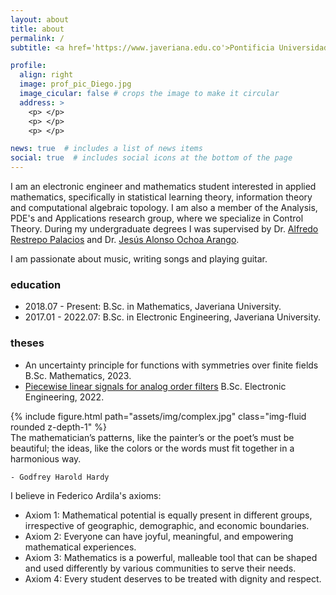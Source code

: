 ```yaml
---
layout: about
title: about
permalink: /
subtitle: <a href='https://www.javeriana.edu.co'>Pontificia Universidad Javeriana</a>, Bogotá, Colombia.

profile:
  align: right
  image: prof_pic_Diego.jpg
  image_cicular: false # crops the image to make it circular
  address: >
    <p> </p>
    <p> </p>
    <p> </p>

news: true  # includes a list of news items
social: true  # includes social icons at the bottom of the page
---
```


I am an electronic engineer and mathematics student interested in applied mathematics, specifically in statistical learning theory, information theory and computational algebraic topology. I am also a member of the Analysis, PDE's and Applications research group, where we specialize in Control Theory. During my undergraduate degrees I was supervised by Dr. <a href="https://alfredorestrepo.academia.edu/" target="_blank">Alfredo Restrepo Palacios</a> and Dr. <a href="https://scholar.google.es/citations?hl=es&user=Pcs9Vv0AAAAJ" target="_blank">Jesús Alonso Ochoa Arango</a>.

I am passionate about music, writing songs and playing guitar.

### education
* 2018.07 - Present: B.Sc. in Mathematics, Javeriana University.
* 2017.01 - 2022.07: B.Sc. in Electronic Engineering, Javeriana University.

### theses
* An uncertainty principle for functions with symmetries over finite fields B.Sc. Mathematics, 2023.
* <a href="https://repository.javeriana.edu.co/bitstream/handle/10554/63914/481-attachment-1655772312.pdf?sequence=1&isAllowed=y" target="_blank">Piecewise linear signals for analog order filters</a> B.Sc. Electronic Engineering, 2022.


<div class="row mt-3">
    <div class="col-sm mt-3 mt-md-0">
        {% include figure.html path="assets/img/complex.jpg" class="img-fluid rounded z-depth-1" %}
    </div>
</div>
<div class="caption">
The mathematician’s patterns, like the painter’s or the poet’s must be beautiful; the ideas, like the colors or the words must fit together in a harmonious way.

    - Godfrey Harold Hardy
</div>

I believe in Federico Ardila's axioms:
- Axiom 1: Mathematical potential is equally present in different groups, irrespective of geographic, demographic, and economic boundaries.
- Axiom 2: Everyone can have joyful, meaningful, and empowering mathematical experiences.
- Axiom 3: Mathematics is a powerful, malleable tool that can be shaped and used differently by various communities to serve their needs.
- Axiom 4: Every student deserves to be treated with dignity and respect.